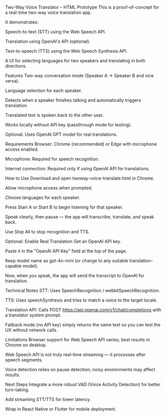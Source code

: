 Two-Way Voice Translator – HTML Prototype
This is a proof-of-concept for a real-time two-way voice translation app.

It demonstrates:

Speech-to-text (STT) using the Web Speech API.

Translation using OpenAI's API (optional).

Text-to-speech (TTS) using the Web Speech Synthesis API.

A UI for selecting languages for two speakers and translating in both directions.

Features
Two-way conversation mode (Speaker A → Speaker B and vice versa).

Language selection for each speaker.

Detects when a speaker finishes talking and automatically triggers translation.

Translated text is spoken back to the other user.

Works locally without API key (passthrough mode for testing).

Optional: Uses OpenAI GPT model for real translations.

Requirements
Browser: Chrome (recommended) or Edge with microphone access enabled.

Microphone: Required for speech recognition.

Internet connection: Required only if using OpenAI API for translations.

How to Use
Download and open twoway-voice-translate.html in Chrome.

Allow microphone access when prompted.

Choose languages for each speaker.

Press Start A or Start B to begin listening for that speaker.

Speak clearly, then pause — the app will transcribe, translate, and speak back.

Use Stop All to stop recognition and TTS.

Optional: Enable Real Translation
Get an OpenAI API key.

Paste it in the "OpenAI API Key" field at the top of the page.

Keep model name as gpt-4o-mini (or change to any suitable translation-capable model).

Now, when you speak, the app will send the transcript to OpenAI for translation.

Technical Notes
STT: Uses SpeechRecognition / webkitSpeechRecognition.

TTS: Uses speechSynthesis and tries to match a voice to the target locale.

Translation API: Calls POST https://api.openai.com/v1/chat/completions with a translator system prompt.

Fallback mode (no API key) simply returns the same text so you can test the UX without network calls.

Limitations
Browser support for Web Speech API varies; best results in Chrome on desktop.

Web Speech API is not truly real-time streaming — it processes after speech segments.

Voice detection relies on pause detection; noisy environments may affect results.

Next Steps
Integrate a more robust VAD (Voice Activity Detection) for better turn-taking.

Add streaming STT/TTS for lower latency.

Wrap in React Native or Flutter for mobile deployment.
